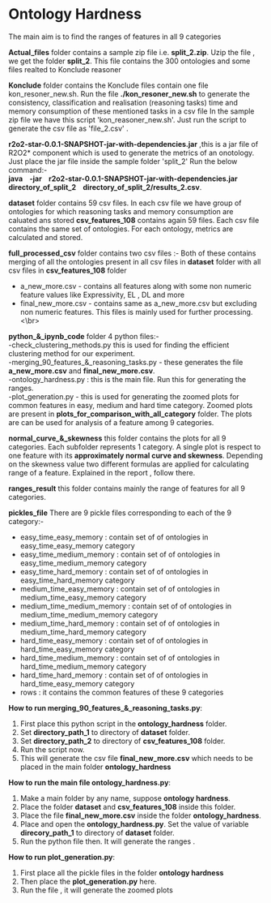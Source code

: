 # Ontology Hardness
The main aim is to find the ranges of features in all 9 categories

**Actual_files** folder contains a sample zip file i.e. **split_2.zip**.
Uzip the file , we get the folder **split_2**. This file contains the 300 ontologies and some files realted to Konclude reasoner

**Konclude** folder contains the Konclude files contain one file kon_resoner_new.sh.
Run the file **./kon_resoner_new.sh** to generate the consistency, classification and realisation (reasoning tasks) time and memory consumption of these mentioned tasks in a csv file In the sample zip file we have this script 'kon_reasoner_new.sh'. Just run the script to generate the csv file as 'file_2.csv' .

**r2o2-star-0.0.1-SNAPSHOT-jar-with-dependencies.jar** ,this is a jar file of R2O2* component which is used to generate the metrics of an onotology. Just place the jar file inside the sample folder 'split_2' Run the below command:- </br>
**java &ensp; -jar &ensp; r2o2-star-0.0.1-SNAPSHOT-jar-with-dependencies.jar &ensp;  directory_of_split_2 &ensp; directory_of_split_2/results_2.csv**. </br>

**dataset** folder contains 59 csv files. In each csv file we have group of ontologies for which reasoning tasks and memory consumption are caluated ans stored
**csv_features_108** contains again 59 files. Each csv file contains the same set of ontologies. For each ontology, metrics are calculated and stored.

**full_processed_csv** folder contains two csv files :-
Both of these contains merging of all the ontologies present in all csv files in **dataset** folder with all csv files in **csv_features_108** folder
- a_new_more.csv  - contains all features along with some non numeric feature values like Expressivity, EL , DL and more
- final_new_more.csv - contains same as a_new_more.csv but excluding non numeric features. This files is mainly used for further processing.<\br>

**python_&_ipynb_code** folder 4 python files:-</br>
-check_clustering_methods.py this is used for finding the efficient clustering method for our experiment.</br>
-merging_90_features_&_reasoning_tasks.py  - these generates the file **a_new_more.csv**  and **final_new_more.csv**. </br>
-ontology_hardness.py : this is the main file. Run this for generating the ranges.</br>
-plot_generation.py - this is used for generating the zoomed plots for common features in easy, medium and hard time category. Zoomed plots are present in
  **plots_for_comparison_with_all_category** folder. The plots are can be used for analysis of a feature among 9 categories.
  
**normal_curve_&_skewness** this folder contains the plots for all 9 categories. Each subfolder represents 1 category. A single plot is respect to one feature with its **approximately normal curve and skewness**. Depending on the skewness value two different formulas are applied for calculating range of a feature. Explained in the report , follow there.

**ranges_result** this folder contains mainly the range of features for all 9 categories.

**pickles_file**
There are 9 pickle files corresponding to each of the 9 category:-
- easy_time_easy_memory :  contain set of of ontologies in easy_time_easy_memory category
- easy_time_medium_memory : contain set of of ontologies in easy_time_medium_memory category
- easy_time_hard_memory : contain set of of ontologies in easy_time_hard_memory category
- medium_time_easy_memory : contain set of of ontologies in medium_time_easy_memory category
- medium_time_medium_memory : contain set of of ontologies in medium_time_medium_memory category
- medium_time_hard_memory : contain set of of ontologies in medium_time_hard_memory category
- hard_time_easy_memory : contain set of of ontologies in hard_time_easy_memory category
- hard_time_medium_memory : contain set of of ontologies in hard_time_medium_memory category
- hard_time_hard_memory : contain set of of ontologies in hard_time_easy_memory category
- rows : it contains the common features of these 9 categories



**How to run merging_90_features_&_reasoning_tasks.py**:</br> 
1. First place this python script in the **ontology_hardness** folder.
2. Set **directory_path_1** to directory of **dataset** folder.
3. Set **directory_path_2** to directory of **csv_features_108** folder.
4. Run the script now.
5. This will generate the csv file **final_new_more.csv** which needs to be placed in the main folder **ontology_hardness**

**How to run the main file ontology_hardness.py**:
1. Make a main folder by any name, suppose **ontology hardness**. 
2. Place the folder **dataset** and **csv_features_108** inside this folder.
3. Place the file **final_new_more.csv** inside the folder **ontology_hardness**.
4. Place and open the **ontology_hardness.py**. Set the value of variable **direcory_path_1** to directory of **dataset** folder.
5. Run the python file then. It will generate the ranges . </br>

**How to run plot_generation.py**:
1. First place all the pickle files in the folder **ontology hardness**
2. Then place the **plot_generation.py** here.
3. Run the file , it will generate the zoomed plots

 
